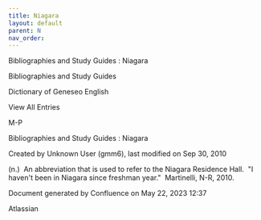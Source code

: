 ```yaml
---
title: Niagara
layout: default
parent: N
nav_order:
---
```


Bibliographies and Study Guides : Niagara

Bibliographies and Study Guides

Dictionary of Geneseo English

View All Entries

M-P

Bibliographies and Study Guides : Niagara

Created by  Unknown User (gmm6), last modified on Sep 30, 2010

(n.)  An abbreviation that is used to refer to the Niagara Residence Hall.  &quot;I haven't been in Niagara since freshman year.&quot;  Martinelli, N-R, 2010.

Document generated by Confluence on May 22, 2023 12:37

Atlassian
